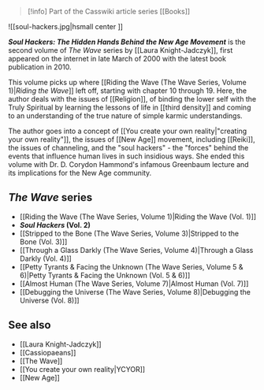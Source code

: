 > [!info] Part of the Casswiki article series [[Books]]

![[soul-hackers.jpg|hsmall center ]] 


_**Soul Hackers: The Hidden Hands Behind the New Age Movement**_ is the second volume of _The Wave_ series by [[Laura Knight-Jadczyk]], first appeared on the internet in late March of 2000 with the latest book publication in 2010.

This volume picks up where [[Riding the Wave (The Wave Series, Volume 1)|_Riding the Wave_]] left off, starting with chapter 10 through 19. Here, the author deals with the issues of [[Religion]], of binding the lower self with the Truly Spiritual by learning the lessons of life in [[third density]] and coming to an understanding of the true nature of simple karmic understandings.

The author goes into a concept of [[You create your own reality|"creating your own reality"]], the issues of [[New Age]] movement, including [[Reiki]], the issues of channeling, and the "soul hackers" - the "forces" behind the events that influence human lives in such insidious ways. She ended this volume with Dr. D. Corydon Hammond's infamous Greenbaum lecture and its implications for the New Age community.

_The Wave_ series
-----------------

*   [[Riding the Wave (The Wave Series, Volume 1)|Riding the Wave (Vol. 1)]]
*   **_Soul Hackers_ (Vol. 2)**
*   [[Stripped to the Bone (The Wave Series, Volume 3)|Stripped to the Bone (Vol. 3)]]
*   [[Through a Glass Darkly (The Wave Series, Volume 4)|Through a Glass Darkly (Vol. 4)]]
*   [[Petty Tyrants & Facing the Unknown (The Wave Series, Volume 5 & 6)|Petty Tyrants & Facing the Unknown (Vol. 5 & 6)]]
*   [[Almost Human (The Wave Series, Volume 7)|Almost Human (Vol. 7)]]
*   [[Debugging the Universe (The Wave Series, Volume 8)|Debugging the Universe (Vol. 8)]]

See also
--------

*   [[Laura Knight-Jadczyk]]
*   [[Cassiopaeans]]
*   [[The Wave]]
*   [[You create your own reality|YCYOR]]
*   [[New Age]]